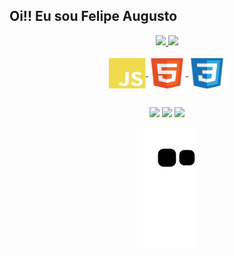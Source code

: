 ## Oi!! Eu sou Felipe Augusto

<div align="center">
  <a href="https://github.com/felpsgus">
  <img height="180em" src="https://github-readme-stats.vercel.app/api?username=felpsgus&show_icons=true&theme=github_dark&include_all_commits=true&count_private=true&hide_border=true&title_color=1F6FEB&bg_color=050a14&custom_title=My GitHub Stats"/>
  <img height="180em" src="https://github-readme-stats.vercel.app/api/top-langs/?username=felpsgus&layout=compact&langs_count=7&theme=github_dark&hide_border=true&title_color=1F6FEB&bg_color=050a14"/>
</div>
  
<div align="center" style="display: inline_block"><br>
  <img align="center" alt="Rafa-Js" height="50" width="60" src="https://raw.githubusercontent.com/devicons/devicon/master/icons/javascript/javascript-plain.svg">
  <img align="center" alt="Rafa-HTML" height="50" width="60" src="https://raw.githubusercontent.com/devicons/devicon/master/icons/html5/html5-original.svg">
  <img align="center" alt="Rafa-CSS" height="50" width="60" src="https://raw.githubusercontent.com/devicons/devicon/master/icons/css3/css3-original.svg">
</div>

##
  
<div align="center">
  <a href="https://instagram.com/felps_gus" target="_blank"><img src="https://img.shields.io/badge/-Instagram-%23E4405F?style=for-the-badge&logo=instagram&logoColor=white" target="_blank"></a>
  <a href="https://www.linkedin.com/in/felipe-augusto-lopes-veras-510926230" target="_blank"><img src="https://img.shields.io/badge/-LinkedIn-%230077B5?style=for-the-badge&logo=linkedin&logoColor=white" target="_blank"></a>
  <a href = "mailto:felipeaugustolopesveras@gmail.com"><img src="https://img.shields.io/badge/-Gmail-%23333?style=for-the-badge&logo=gmail&logoColor=white" target="_blank"></a>
  
   ![Snake animation](https://github.com/rafaballerini/rafaballerini/blob/output/github-contribution-grid-snake.svg)
</div>
